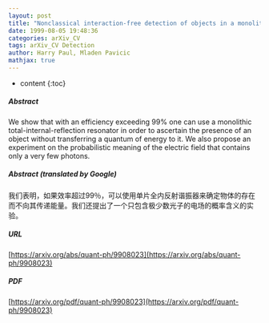 ```yaml
---
layout: post
title: "Nonclassical interaction-free detection of objects in a monolithic total-internal-reflection resonator"
date: 1999-08-05 19:48:36
categories: arXiv_CV
tags: arXiv_CV Detection
author: Harry Paul, Mladen Pavicic
mathjax: true
---
```


* content
{:toc}

##### Abstract
We show that with an efficiency exceeding 99% one can use a monolithic total-internal-reflection resonator in order to ascertain the presence of an object without transferring a quantum of energy to it. We also propose an experiment on the probabilistic meaning of the electric field that contains only a very few photons.

##### Abstract (translated by Google)
我们表明，如果效率超过99％，可以使用单片全内反射谐振器来确定物体的存在而不向其传递能量。我们还提出了一个只包含极少数光子的电场的概率含义的实验。

##### URL
[https://arxiv.org/abs/quant-ph/9908023](https://arxiv.org/abs/quant-ph/9908023)

##### PDF
[https://arxiv.org/pdf/quant-ph/9908023](https://arxiv.org/pdf/quant-ph/9908023)

